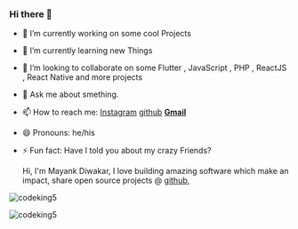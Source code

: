 ### Hi there 👋


- 🔭 I’m currently working on some cool Projects
- 🌱 I’m currently learning new Things 
- 👯 I’m looking to collaborate on some Flutter , JavaScript , PHP , ReactJS , React Native and more projects

- 💬 Ask me about smething.
- 📫 How to reach me: [Instagram](https://www.instagram.com/_mayank__diwakar_) [github](https://github.com/codeking5) [**Gmail**](mailto:mayanksmind@gmail.com)
- 😄 Pronouns: he/his
- ⚡ Fun fact: Have I told you about my crazy Friends?

    Hi, I'm Mayank Diwakar, I love building amazing software which make an impact,
  share open source projects @ [github](https://github.com/codeking5),

<p><img align="left" src="https://github-readme-stats.vercel.app/api/top-langs?username=codeking5&show_icons=true&locale=en&layout=compact" alt="codeking5" /></p>
<br>
<p><img align="left" src="https://github-readme-stats.vercel.app/api?username=codeking5&&show_icons=true&title_color=ffffff&icon_color=bb2acf&text_color=daf7dc&bg_color=151515" alt="codeking5" /></p>
